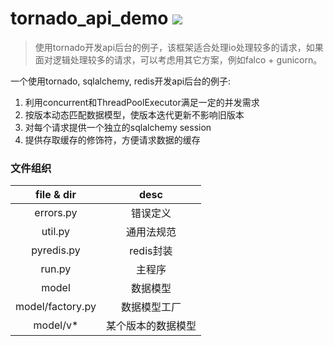 tornado_api_demo
![](https://img.shields.io/badge/python%20-%203.7-brightgreen.svg)
========
> 使用tornado开发api后台的例子，该框架适合处理io处理较多的请求，如果面对逻辑处理较多的请求，可以考虑用其它方案，例如falco + gunicorn。

一个使用tornado, sqlalchemy, redis开发api后台的例子:

1. 利用concurrent和ThreadPoolExecutor满足一定的并发需求
2. 按版本动态匹配数据模型，使版本迭代更新不影响旧版本
3. 对每个请求提供一个独立的sqlalchemy session
4. 提供存取缓存的修饰符，方便请求数据的缓存

### 文件组织

| file & dir | desc |
| :--: | :--:|
| errors.py | 错误定义 |
| util.py | 通用法规范 |
| pyredis.py | redis封装 |
| run.py | 主程序 |
| model | 数据模型 |
| model/factory.py | 数据模型工厂 |
| model/v* | 某个版本的数据模型 |

